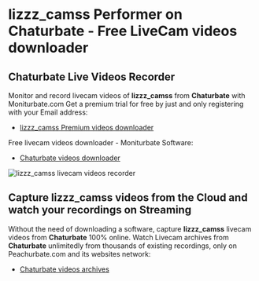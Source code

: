 # lizzz_camss Performer on Chaturbate - Free LiveCam videos downloader

## Chaturbate Live Videos Recorder

Monitor and record livecam videos of **lizzz_camss** from **Chaturbate** with Moniturbate.com
Get a premium trial for free by just and only registering with your Email address:
* [lizzz_camss Premium videos downloader](https://moniturbate.com/request-demo-licence-key.html)

Free livecam videos downloader - Moniturbate Software:
* [Chaturbate videos downloader](https://moniturbate.com/moniturbate-download-software.html)

![lizzz_camss livecam videos recorder](https://peachurnet.com/templates/moniturbate-software.png)


## Capture lizzz_camss videos from the Cloud and watch your recordings on Streaming

Without the need of downloading a software, capture **lizzz_camss** livecam videos from **Chaturbate** 100% online.
Watch Livecam archives from **Chaturbate** unlimitedly from thousands of existing recordings, only on Peachurbate.com and its websites network:
* [Chaturbate videos archives](https://peachurnet.com/)